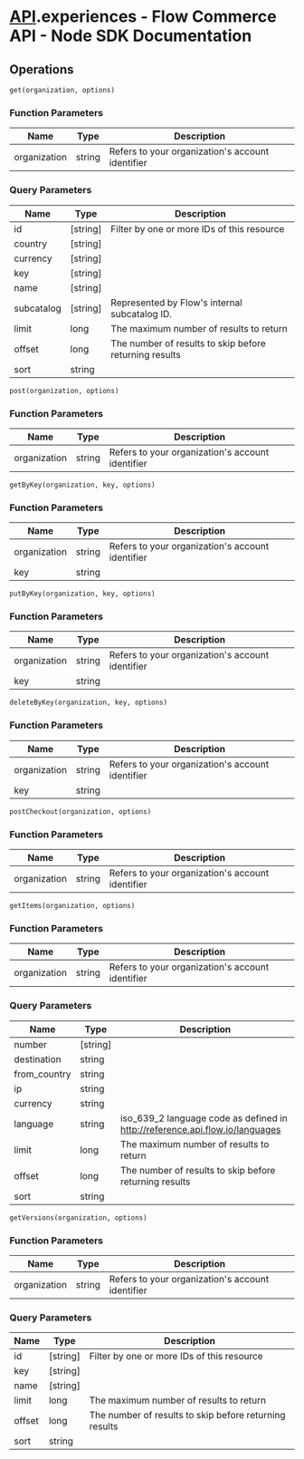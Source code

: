 # [API](README.md).experiences - Flow Commerce API - Node SDK Documentation

## Operations

`get(organization, options)`

### Function Parameters

| Name  | Type | Description |
| ---- | ---- | ---- |
| organization | string | Refers to your organization&#x27;s account identifier |

### Query Parameters

| Name  | Type | Description |
| ---- | ---- | ---- |
| id | [string] | Filter by one or more IDs of this resource |
| country | [string] |  |
| currency | [string] |  |
| key | [string] |  |
| name | [string] |  |
| subcatalog | [string] | Represented by Flow&#x27;s internal subcatalog ID. |
| limit | long | The maximum number of results to return |
| offset | long | The number of results to skip before returning results |
| sort | string |  |

`post(organization, options)`

### Function Parameters

| Name  | Type | Description |
| ---- | ---- | ---- |
| organization | string | Refers to your organization&#x27;s account identifier |


`getByKey(organization, key, options)`

### Function Parameters

| Name  | Type | Description |
| ---- | ---- | ---- |
| organization | string | Refers to your organization&#x27;s account identifier |
| key | string |  |


`putByKey(organization, key, options)`

### Function Parameters

| Name  | Type | Description |
| ---- | ---- | ---- |
| organization | string | Refers to your organization&#x27;s account identifier |
| key | string |  |


`deleteByKey(organization, key, options)`

### Function Parameters

| Name  | Type | Description |
| ---- | ---- | ---- |
| organization | string | Refers to your organization&#x27;s account identifier |
| key | string |  |


`postCheckout(organization, options)`

### Function Parameters

| Name  | Type | Description |
| ---- | ---- | ---- |
| organization | string | Refers to your organization&#x27;s account identifier |


`getItems(organization, options)`

### Function Parameters

| Name  | Type | Description |
| ---- | ---- | ---- |
| organization | string | Refers to your organization&#x27;s account identifier |

### Query Parameters

| Name  | Type | Description |
| ---- | ---- | ---- |
| number | [string] |  |
| destination | string |  |
| from_country | string |  |
| ip | string |  |
| currency | string |  |
| language | string | iso_639_2 language code as defined in http://reference.api.flow.io/languages |
| limit | long | The maximum number of results to return |
| offset | long | The number of results to skip before returning results |
| sort | string |  |

`getVersions(organization, options)`

### Function Parameters

| Name  | Type | Description |
| ---- | ---- | ---- |
| organization | string | Refers to your organization&#x27;s account identifier |

### Query Parameters

| Name  | Type | Description |
| ---- | ---- | ---- |
| id | [string] | Filter by one or more IDs of this resource |
| key | [string] |  |
| name | [string] |  |
| limit | long | The maximum number of results to return |
| offset | long | The number of results to skip before returning results |
| sort | string |  |

